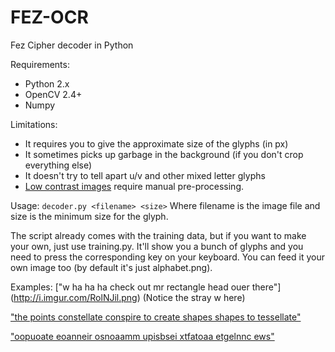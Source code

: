 FEZ-OCR
=======

Fez Cipher decoder in Python

Requirements:
- Python 2.x
- OpenCV 2.4+
- Numpy

Limitations:
- It requires you to give the approximate size of the glyphs (in px)
- It sometimes picks up garbage in the background (if you don't crop everything else)
- It doesn't try to tell apart u/v and other mixed letter glyphs
- [Low contrast images](http://i.imgur.com/HxsFjHx.png) require manual pre-processing.

Usage:
`decoder.py <filename> <size>`
Where filename is the image file and size is the minimum size for the glyph.

The script already comes with the training data, but if you want to make your own, just use training.py.
It'll show you a bunch of glyphs and you need to press the corresponding key on your keyboard.
You can feed it your own image too (by default it's just alphabet.png).

Examples:
["w ha ha ha check out mr rectangle head ouer there"] (http://i.imgur.com/RolNJil.png) (Notice the stray w here)

["the points constellate conspire to create shapes shapes to tessellate"](http://i.imgur.com/JEQ6l3n.png)

["oopuoate eoanneir osnoaamm upisbsei xtfatoaa etgelnnc ews"](http://i.imgur.com/pi1LjHI.png)
